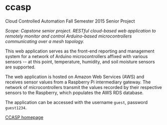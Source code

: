# ccasp
Cloud Controlled Automation Fall Semester 2015 Senior Project

*Scope: Capstone senior project. RESTful cloud-based web application to remotely monitor and control Arduino-based microcontrollers communicating over a mesh topology.*

This web application serves as the front-end reporting and management system for a network of Arduino microcontrollers affixed with various sensors -- at this point, temperature, humidity, and soil moisture sensors are supported.

The web application is hosted on Amazon Web Services (AWS) and receives sensor values from a Raspberry Pi intermediary gateway. The network of microcontrollers transmit the values recorded by their respective sensors to the Raspberry, which populates the AWS RDS database.

The application can be accessed with the username `guest`, password `guest1234`.

[CCASP homepage](http://ccasp.elasticbeanstalk.com/)
